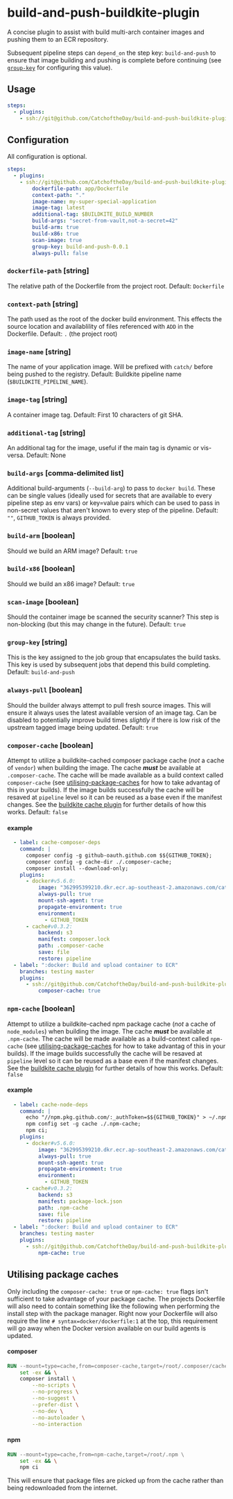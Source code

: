 # build-and-push-buildkite-plugin

A concise plugin to assist with build multi-arch container images and pushing them to an ECR repository.

Subsequent pipeline steps can `depend_on` the step key: `build-and-push` to ensure that image building and pushing is complete before continuing (see [`group-key`](#group-key-string) for configuring this value).

## Usage
```yaml
steps:
  - plugins:
    - ssh://git@github.com/CatchoftheDay/build-and-push-buildkite-plugin.git#v1.0.0: ~
```

## Configuration
All configuration is optional.

```yaml
steps:
  - plugins:
    - ssh://git@github.com/CatchoftheDay/build-and-push-buildkite-plugin.git#v1.0.0:
        dockerfile-path: app/Dockerfile
        context-path: "."
        image-name: my-super-special-application
        image-tag: latest
        additional-tag: $BUILDKITE_BUILD_NUMBER
        build-args: "secret-from-vault,not-a-secret=42"
        build-arm: true
        build-x86: true
        scan-image: true
        group-key: build-and-push-0.0.1
        always-pull: false
```


### `dockerfile-path` [string]
The relative path of the Dockerfile from the project root. Default: `Dockerfile`

### `context-path` [string]
The path used as the root of the docker build environment. This effects the source location and availablility of files referenced with `ADD` in the Dockerfile. Default: `.` (the project root)

### `image-name` [string]
The name of your application image. Will be prefixed with `catch/` before being pushed to the registry. Default: Buildkite pipeline name (`$BUILDKITE_PIPELINE_NAME`).

### `image-tag` [string]
A container image tag. Default: First 10 characters of git SHA.

### `additional-tag` [string]
An additional tag for the image, useful if the main tag is dynamic or vis-versa. Default: None

### `build-args` [comma-delimited list]
Additional build-arguments (`--build-arg`) to pass to `docker build`. These can be single values (ideally used for secrets that are available to every pipeline step as env vars) or key=value pairs which can be used to pass in non-secret values that aren't known to every step of the pipeline. Default: `""`, `GITHUB_TOKEN` is always provided.

### `build-arm` [boolean]
Should we build an ARM image? Default: `true`

### `build-x86` [boolean]
Should we build an x86 image? Default: `true`

### `scan-image` [boolean]
Should the container image be scanned the security scanner? This step is non-blocking (but this may change in the future). Default: `true`

### `group-key` [string]
This is the key assigned to the job group that encapsulates the build tasks. This key is used by subsequent jobs that depend this build completing. Default: `build-and-push`

### `always-pull` [boolean]
Should the builder always attempt to pull fresh source images. This will ensure it always uses the latest available version of an image tag. Can be disabled to potentially improve build times _slightly_ if there is low risk of the upstream tagged image being updated. Default: `true`

### `composer-cache` [boolean]
Attempt to utilize a buildkite-cached composer package cache (_not_ a cache of `vendor`) when building the image. The cache **_must_** be available at `.composer-cache`. The cache will be made available as a build context called `composer-cache` (see [utilising-package-caches](#utilising-package-caches) for how to take advantag of this in your builds). If the image builds successfully the cache will be resaved at `pipeline` level so it can be reused as a base even if the manifest changes. See the [buildkite cache plugin](https://github.com/buildkite-plugins/cache-buildkite-plugin) for further details of how this works. Default: `false`

#### example
```yaml
  - label: cache-composer-deps
    command: |
      composer config -g github-oauth.github.com $${GITHUB_TOKEN};
      composer config -g cache-dir ./.composer-cache;
      composer install --download-only;
    plugins:
      - docker#v5.6.0:
          image: "362995399210.dkr.ecr.ap-southeast-2.amazonaws.com/catch/php-base:8.1-fpm-buster"
          always-pull: true
          mount-ssh-agent: true
          propagate-environment: true
          environment:
            - GITHUB_TOKEN
      - cache#v0.3.2:
          backend: s3
          manifest: composer.lock
          path: .composer-cache
          save: file
          restore: pipeline
  - label: ":docker: Build and upload container to ECR"
    branches: testing master
    plugins:
      - ssh://git@github.com/CatchoftheDay/build-and-push-buildkite-plugin.git#v1.0.0:
          composer-cache: true
```

### `npm-cache` [boolean]
Attempt to utilize a buildkite-cached npm package cache (_not_ a cache of `node_modules`) when building the image. The cache **_must_** be available at `.npm-cache`. The cache will be made available as a build-context called `npm-cache` (see [utilising-package-caches](#utilising-package-caches) for how to take advantag of this in your builds). If the image builds successfully the cache will be resaved at `pipeline` level so it can be reused as a base even if the manifest changes. See the [buildkite cache plugin](https://github.com/buildkite-plugins/cache-buildkite-plugin) for further details of how this works. Default: `false`

#### example
```yaml
  - label: cache-node-deps
    command: |
      echo "//npm.pkg.github.com/:_authToken=$${GITHUB_TOKEN}" > ~/.npmrc;
      npm config set -g cache ./.npm-cache;
      npm ci;
    plugins:
      - docker#v5.6.0:
          image: "362995399210.dkr.ecr.ap-southeast-2.amazonaws.com/catch/node-base:18-buster-slim"
          always-pull: true
          mount-ssh-agent: true
          propagate-environment: true
          environment:
            - GITHUB_TOKEN
      - cache#v0.3.2:
          backend: s3
          manifest: package-lock.json
          path: .npm-cache
          save: file
          restore: pipeline
  - label: ":docker: Build and upload container to ECR"
    branches: testing master
    plugins:
      - ssh://git@github.com/CatchoftheDay/build-and-push-buildkite-plugin.git#v1.0.0:
          npm-cache: true
```

## Utilising package caches

Only including the `composer-cache: true` or `npm-cache: true` flags isn't sufficient to take advantage of your package cache. The projects Dockerfile will also need to contain something like the following when performing the install step with the package manager. Right now your Dockerfile will also require the line `# syntax=docker/dockerfile:1` at the top, this requirement will go away when the Docker version available on our build agents is updated.

#### composer

```Dockerfile
RUN --mount=type=cache,from=composer-cache,target=/root/.composer/cache \
    set -ex && \
    composer install \
        --no-scripts \
        --no-progress \
        --no-suggest \
        --prefer-dist \
        --no-dev \
        --no-autoloader \
        --no-interaction
```

#### npm

```Dockerfile
RUN --mount=type=cache,from=npm-cache,target=/root/.npm \
    set -ex && \
    npm ci
```

This will ensure that package files are picked up from the cache rather than being redownloaded from the internet.
